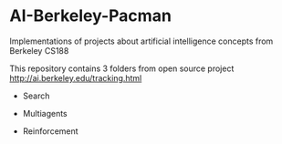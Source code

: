 # AI-Berkeley-Pacman
Implementations of projects about artificial intelligence concepts from Berkeley CS188 

This repository contains 3 folders from open source project http://ai.berkeley.edu/tracking.html 

- Search

- Multiagents

- Reinforcement
